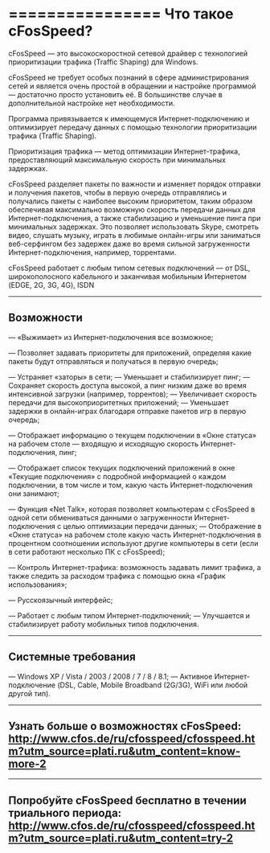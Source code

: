 ================
Что такое cFosSpeed?
================

cFosSpeed — это высокоскоростной сетевой драйвер с технологией приоритизации трафика (Traffic Shaping) для Windows.

cFosSpeed не требует особых познаний в сфере администрирования сетей и является очень простой в обращении и настройке программой — достаточно просто установить её. В большинстве случае в дополнительной настройке нет необходимости.

Программа привязывается к имеющемуся Интернет-подключению и оптимизирует передачу данных с помощью технологии приоритизации трафика (Traffic Shaping).

Приоритизация трафика — метод оптимизации Интернет-трафика, предоставляющий максимальную скорость при минимальных задержках. 

cFosSpeed разделяет пакеты по важности и изменяет порядок отправки и получения пакетов, чтобы в первую очередь отправлялись и получались пакеты с наиболее высоким приоритетом, таким образом обеспечивая максимально возможную скорость передачи данных для Интернет-подключения, а также стабилизацию и уменьшение пинга при минимальных задержках. Это позволяет использовать Skype, смотреть видео, слушать музыку, играть в любимые онлайн-игры или заниматься веб-серфингом без задержек даже во время сильной загруженности Интернет-подключения, например, торрентами.

cFosSpeed работает с любым типом сетевых подключений — от DSL, широкополосного кабельного и заканчивая мобильным Интернетом (EDGE, 2G, 3G, 4G), ISDN


------------------
Возможности
------------------

— «Выжимает» из Интернет-подключения все возможное;

— Позволяет задавать приоритеты для приложений, определяя какие пакеты будут отправляться и получаться в первую очередь;

— Устраняет «заторы» в сети;
— Уменьшает и стабилизирует пинг;
— Сохраняет скорость доступа высокой, а пинг низким даже во время интенсивной загрузки (например, торрентов);
— Увеличивает скорость передачи для высокоприоритетных приложений;
— Уменьшает задержки в онлайн-играх благодаря отправке пакетов игр в первую очередь;

— Отображает информацию о текущем подключении в «Окне статуса» на рабочем столе — входящую и исходящую скорость Интернет-подключения, пинг;

— Отображает список текущих подключений приложений в окне «Текущие подключения» с подробной информацией о каждом подключении, в том числе и том, какую часть Интернет-подключения они занимают;

— Функция «Net Talk», которая позволяет компьютерам с cFosSpeed в одной сети обмениваться данными о загруженности Интернет-подключения с целью оптимизации передачи данных;
—  Отображение в «Окне статуса» на рабочем столе какую часть Интернет-подключения в процентном соотношении используют другие компьютеры в сети (если в сети работают несколько ПК с cFosSpeed);

— Контроль Интернет-трафика: возможность задавать лимит трафика, а также следить за расходом трафика с помощью окна «График использования»;

— Русскоязычный интерфейс;

— Работает с любым типом Интернет-подключений;
— Улучшается и стабилизирует работу мобильных типов подключения.


-------------------------------
Системные требования
-------------------------------

— Windows XP / Vista / 2003 / 2008 / 7 / 8 / 8.1;
— Активное Интернет-подключение (DSL, Cable, Mobile Broadband (2G/3G), WiFi или любой другой тип).


---------------------------------------------------------------------------------------------------------------------
Узнать больше о возможностях cFosSpeed:
http://www.cfos.de/ru/cfosspeed/cfosspeed.htm?utm_source=plati.ru&utm_content=know-more-2
----------------------------------------------------------------------------------------------------------------------


-----------------------------------------------------------------------------------------------------------
Попробуйте cFosSpeed бесплатно в течении триального периода:
http://www.cfos.de/ru/cfosspeed/cfosspeed.htm?utm_source=plati.ru&utm_content=try-2
-----------------------------------------------------------------------------------------------------------